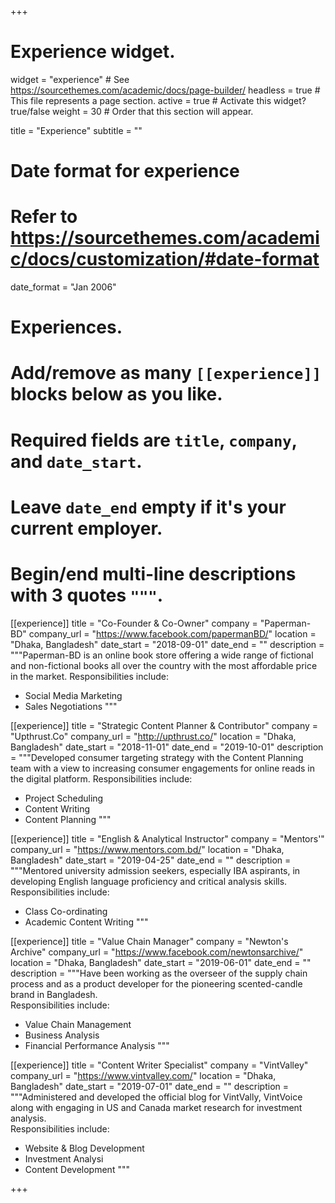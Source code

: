 +++
# Experience widget.
widget = "experience"  # See https://sourcethemes.com/academic/docs/page-builder/
headless = true  # This file represents a page section.
active = true  # Activate this widget? true/false
weight = 30  # Order that this section will appear.

title = "Experience"
subtitle = ""

# Date format for experience
#   Refer to https://sourcethemes.com/academic/docs/customization/#date-format
date_format = "Jan 2006"

# Experiences.
#   Add/remove as many `[[experience]]` blocks below as you like.
#   Required fields are `title`, `company`, and `date_start`.
#   Leave `date_end` empty if it's your current employer.
#   Begin/end multi-line descriptions with 3 quotes `"""`.
[[experience]]
  title = "Co-Founder & Co-Owner"
  company = "Paperman-BD"
  company_url = "https://www.facebook.com/papermanBD/"
  location = "Dhaka, Bangladesh"
  date_start = "2018-09-01"
  date_end = ""
  description = """Paperman-BD is an online book store offering a wide range of fictional and non-fictional books all over the country with the most affordable price in the market.
  Responsibilities include:
  
  * Social Media Marketing
  * Sales Negotiations
  """

[[experience]]
  title = "Strategic Content Planner & Contributor"
  company = "Upthrust.Co"
  company_url = "http://upthrust.co/"
  location = "Dhaka, Bangladesh"
  date_start = "2018-11-01"
  date_end = "2019-10-01"
  description = """Developed consumer targeting strategy with the Content Planning team with a view to increasing consumer engagements for online reads in the digital platform.
  Responsibilities include:
  
  * Project Scheduling
  * Content Writing
  * Content Planning
  """

[[experience]]
  title = "English & Analytical Instructor"
  company = "Mentors'"
  company_url = "https://www.mentors.com.bd/"
  location = "Dhaka, Bangladesh"
  date_start = "2019-04-25"
  date_end = ""
  description = """Mentored university admission seekers, especially IBA aspirants, in developing English language proficiency and critical analysis skills.
  Responsibilities include:
  
  * Class Co-ordinating
  * Academic Content Writing
  """

[[experience]]
  title = "Value Chain Manager"
  company = "Newton's Archive"
  company_url = "https://www.facebook.com/newtonsarchive/"
  location = "Dhaka, Bangladesh"
  date_start = "2019-06-01"
  date_end = ""
  description = """Have been working as the overseer of the supply chain process and as a product developer for the pioneering scented-candle brand in Bangladesh.    
  Responsibilities include:
  
  * Value Chain Management
  * Business Analysis
  * Financial Performance Analysis
  """
  
[[experience]]
  title = "Content Writer Specialist"
  company = "VintValley"
  company_url = "https://www.vintvalley.com/"
  location = "Dhaka, Bangladesh"
  date_start = "2019-07-01"
  date_end = ""
  description = """Administered and developed the official blog for VintVally, VintVoice along with engaging in US and Canada market research for investment analysis.    
  Responsibilities include:
  
  * Website & Blog Development 
  * Investment Analysi
  * Content Development
  """
  
+++
